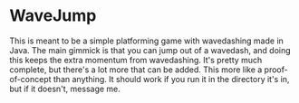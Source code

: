 # WaveJump

This is meant to be a simple platforming game with wavedashing made in Java. The main gimmick is that you can jump out of a wavedash, and doing this keeps the extra momentum from wavedashing. It's pretty much complete, but there's a lot more that can be added. This more like a proof-of-concept than anything. It should work if you run it in the directory it's in, but if it doesn't, message me.

